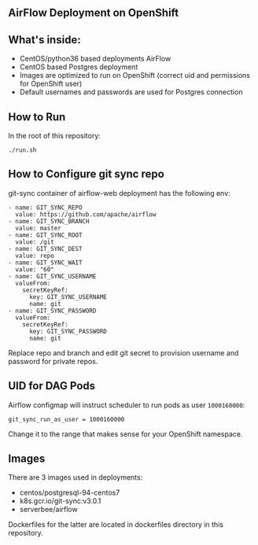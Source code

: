 ## AirFlow Deployment on OpenShift

## What's inside:

* CentOS/python36 based deployments AirFlow
* CentOS based Postgres deployment
* Images are optimized to run on OpenShift (correct uid and permissions for OpenShift user)
* Default usernames and passwords are used for Postgres connection

## How to Run

In the root of this repository:

```
./run.sh
```

## How to Configure git sync repo

git-sync container of airflow-web deployment has the following env:

```
- name: GIT_SYNC_REPO
  value: https://github.com/apache/airflow
- name: GIT_SYNC_BRANCH
  value: master
- name: GIT_SYNC_ROOT
  value: /git
- name: GIT_SYNC_DEST
  value: repo
- name: GIT_SYNC_WAIT
  value: "60"
- name: GIT_SYNC_USERNAME
  valueFrom:
    secretKeyRef:
      key: GIT_SYNC_USERNAME
      name: git
- name: GIT_SYNC_PASSWORD
  valueFrom:
    secretKeyRef:
      key: GIT_SYNC_PASSWORD
      name: git
```
Replace repo and branch and edit git secret to provision username and password for private repos.

## UID for DAG Pods

Airflow configmap will instruct scheduler to run pods as user `1000160000`:

```
git_sync_run_as_user = 1000160000
```

Change it to the range that makes sense for your OpenShift namespace.

## Images

There are 3 images used in deployments:

* centos/postgresql-94-centos7
* k8s.gcr.io/git-sync:v3.0.1
* serverbee/airflow

Dockerfiles for the latter are located in dockerfiles directory in this repository.
